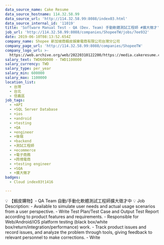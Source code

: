 ```yaml
---
data_source_name: Cake Resume
data_source_hostname: 114.32.58.99
data_source_url: 'http://114.32.58.99:8088/index03.html'
data_source_internal_id: '11019'
title: 'Software Manual Test - QA (Dev. Team) 手動軟體測試工程師 #擴大徵才'
job_url: 'http://114.32.58.99:8088/companies/ShopeeTW/jobs/7ee932'
date: 2019-06-10T08:13:52.654Z
company_name: Shopee 新加坡商蝦皮娛樂電商有限公司台灣分公司
company_page_url: 'http://114.32.58.99:8088/companies/ShopeeTW'
company_logo_url: >-
  https://web.archive.org/web/20220310122200/https://media.cakeresume.com/image/upload/s--HPkXNLP---/c_pad,fl_png8,h_200,w_200/v1560152414/i8d1cqdzwxq2jtvovavr.png
salary_text: TWD600000 - TWD1100000
salary_currency: TWD
salary_type: per_year
salary_min: 600000
salary_max: 1100000
location_list:
  - 台灣
  - 台北
  - 信義區
job_tags:
  - +API
  - +SQL Server Database
  - +ios
  - +android
  - +testing
  - +QA
  - +engineer
  - +後端
  - +backend
  - +測試工程師
  - +ecommerce
  - +電子商務
  - +跨境電商
  - +testing engineer
  - +SQA
  - +擴大徵才
badges:
  - Cloud index03t1416

---
```


💡 【蝦皮購物】- QA Team 自動/手動化軟體測試工程師擴大徵才中 💡 Job Description: - Available to simulate user needs and actual usage scenarios from a user perspective. - Write Test Plan/Test Case and Output Test Report according to product features and requirements. - Responsible for Web/Android/iOS platform testing (black box/white box/return/integration/performance) work. - Track product issues and record issues, and analyze the problem through tools, giving feedback to relevant personnel to make corrections. - Write 